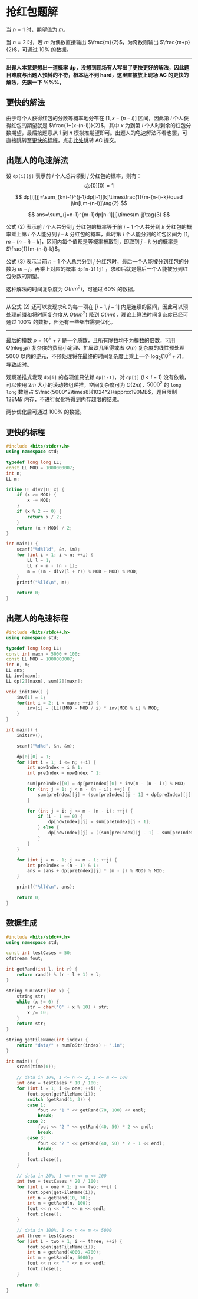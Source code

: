 # 抢红包题解

当 $n=1$ 时，期望值为 $m$。

当 $n=2$ 时，若 $m$ 为偶数直接输出 $\frac{m}{2}$，为奇数则输出 $\frac{m+p}{2}$，可通过 $10\%$ 的数据。

---

**出题人本意是想出一道概率 dp，没想到现场有人写出了更快更好的解法，因此题目难度与出题人预料的不符，根本达不到 hard，这里直接放上现场 AC 的更快的解法，先膜一下 %%%。**

## 更快的解法

由于每个人获得红包的分数等概率地分布在 $[1,x-(n-i)]$ 区间，因此第 $i$ 个人获得红包的期望就是 $\frac{1+(x-(n-i))}{2}$，其中 $x$ 为到第 $i$ 个人时剩余的红包分数期望，最后按题意从 $1$ 到 $n$ 模拟推期望即可。出题人的龟速解法不看也罢，可直接跳转至[更快的标程](#更快的标程)，点击[此处](https://www.luogu.com.cn/record/96564735)跳转 AC 提交。

## 出题人的龟速解法

设 `dp[i][j]` 表示前 $i$ 个人总共领到 $j$ 分红包的概率，则有：
$$
dp[0][0]=1\tag{1}
$$

$$
dp[i][j]=\sum_{k=i-1}^{j-1}dp[i-1][k]\times\frac{1}{m-(n-i)-k}\quad j\in[i,m-(n-i)]\tag{2}
$$

$$
ans=\sum_{j=n-1}^{m-1}dp[n-1][j]\times(m-j)\tag{3}
$$

公式 (2) 表示前 $i$ 个人共分到 $j$ 分红包的概率等于前 $i-1$ 个人共分到 $k$ 分红包的概率乘上第 $i$ 个人能分到 $j-k$ 分红包的概率，此时第 $i$ 个人能分到的红包区间为 $[1,m-(n-i)-k]$，区间内每个值都是等概率被取到，即取到 $j-k$ 分的概率是 $\frac{1}{m-(n-i)-k}$。

公式 (3) 表示当前 $n-1$ 个人总共分到 $j$ 分红包时，最后一个人能被分到红包的分数为 $m-j$，再乘上对应的概率 `dp[n-1][j]` ，求和后就是最后一个人能被分到红包分数的期望。

这种解法的时间复杂度为 $O(nm^2)$，可通过 $60\%$ 的数据。

---

从公式 (2) 还可以发现求和的每一项在 $[i-1,j-1]$ 内是连续的区间，因此可以预处理前缀和将时间复杂度从 $O(nm^2)$ 降到 $O(nm)$，理论上算法时间复杂度已经可通过 $100\%$ 的数据，但还有一些细节需要优化。

---

最后的模数 $p=10^9+7$ 是一个质数，且所有除数均不为模数的倍数，可用 $O(n\log_2 p)$ 复杂度的费马小定理、扩展欧几里得或者 $O(n)$ 复杂度的线性预处理 $5000$ 以内的逆元，不预处理将在最终的时间复杂度上乘上一个 $\log_2 (10^9+7)$，导致超时。

观察递推式发现 `dp[i]` 的各项值只依赖 `dp[i-1]`，对 `dp[j]` $(j<i-1)$ 没有依赖，可以使用 $2m$ 大小的滚动数组递推，空间复杂度可为 $O(2m)$，$5000^2$ 的 `long long` 数组占 $\frac{5000^2\times8}{1024^2}\approx190MB$，题目限制 $128MB$ 内存，不进行优化将得到内存超限的结果。

两步优化后可通过 $100\%$ 的数据。

## 更快的标程

```cpp
#include <bits/stdc++.h>
using namespace std;

typedef long long LL;
const LL MOD = 1000000007;
int n;
LL m;

inline LL div2(LL x) {
    if (x >= MOD) {
        x -= MOD;
    }
    if (x % 2 == 0) {
        return x / 2;
    }
    return (x + MOD) / 2;
}

int main() {
    scanf("%d%lld", &n, &m);
    for (int i = 1; i < n; ++i) {
        LL l = 1;
        LL r = m - (n - i);
        m = ((m - div2(l + r)) % MOD + MOD) % MOD;
    }
    printf("%lld\n", m);

    return 0;
}
```

## 出题人的龟速标程

```cpp
#include <bits/stdc++.h>
using namespace std;

typedef long long LL;
const int maxn = 5000 + 100;
const LL MOD = 1000000007;
int n, m;
LL ans;
LL inv[maxn];
LL dp[2][maxn], sum[2][maxn];

void initInv() {
    inv[1] = 1;
    for(int i = 2; i < maxn; ++i) {
        inv[i] = (LL)(MOD - MOD / i) * inv[MOD % i] % MOD;
    }
}

int main() {
    initInv();

    scanf("%d%d", &n, &m);

    dp[0][0] = 1;
    for (int i = 1; i <= n; ++i) {
        int nowIndex = i & 1;
        int preIndex = nowIndex ^ 1;

        sum[preIndex][0] = dp[preIndex][0] * inv[m - (n - i)] % MOD;
        for (int j = 1; j < m - (n - i); ++j) {
            sum[preIndex][j] = (sum[preIndex][j - 1] + dp[preIndex][j] * inv[m - (n - i) - j] % MOD) % MOD;
        }

        for (int j = i; j <= m - (n - i); ++j) {
            if (i - 1 == 0) {
                dp[nowIndex][j] = sum[preIndex][j - 1];
            } else {
                dp[nowIndex][j] = ((sum[preIndex][j - 1] - sum[preIndex][i - 2]) % MOD + MOD) % MOD;
            }
        }
    }

    for (int j = n - 1; j <= m - 1; ++j) {
        int preIndex = (n - 1) & 1;
        ans = (ans + dp[preIndex][j] * (m - j) % MOD) % MOD;
    }

    printf("%lld\n", ans);

    return 0;
}
```

## 数据生成

```cpp
#include <bits/stdc++.h>
using namespace std;

const int testCases = 50;
ofstream fout;

int getRand(int l, int r) {
    return rand() % (r - l + 1) + l;
}

string numToStr(int x) {
    string str;
    while (x != 0) {
        str = char('0' + x % 10) + str;
        x /= 10;
    }
    return str;
}

string getFileName(int index) {
    return "data/" + numToStr(index) + ".in";
}

int main() {
    srand(time(0));

    // data in 10%, 1 <= n <= 2, 1 <= m <= 100
    int one = testCases * 10 / 100;
    for (int i = 1; i <= one; ++i) {
        fout.open(getFileName(i));
        switch (getRand(1, 3)) {
        case 1:
            fout << "1 " << getRand(70, 100) << endl;
            break;
        case 2:
            fout << "2 " << getRand(40, 50) * 2 << endl;
            break;
        case 3:
            fout << "2 " << getRand(40, 50) * 2 - 1 << endl;
            break;
        }
        fout.close();
    }

    // data in 20%, 1 <= n <= m <= 100
    int two = testCases * 20 / 100;
    for (int i = one + 1; i <= two; ++i) {
        fout.open(getFileName(i));
        int n = getRand(10, 70);
        int m = getRand(n, 100);
        fout << n << " " << m << endl;
        fout.close();
    }

    // data in 100%, 1 <= n <= m <= 5000
    int three = testCases;
    for (int i = two + 1; i <= three; ++i) {
        fout.open(getFileName(i));
        int n = getRand(4000, 4700);
        int m = getRand(n, 5000);
        fout << n << " " << m << endl;
        fout.close();
    }

    return 0;
}
```
